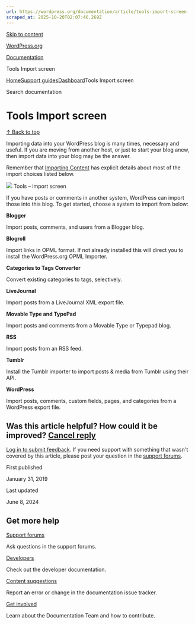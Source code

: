 ```yaml
---
url: https://wordpress.org/documentation/article/tools-import-screen
scraped_at: 2025-10-20T02:07:46.269Z
---
```


[Skip to content](https://wordpress.org/documentation/article/tools-import-screen/#wp--skip-link--target)

[WordPress.org](https://wordpress.org/)

[Documentation](https://wordpress.org/documentation)

Tools Import screen

[Home](https://wordpress.org/documentation)[Support guides](https://wordpress.org/documentation/support-guides/)[Dashboard](https://wordpress.org/documentation/category/dashboard/)Tools Import screen

Search documentation

# Tools Import screen

[↑ Back to top](https://wordpress.org/documentation/article/tools-import-screen/#wp--skip-link--target)

Importing data into your WordPress blog is many times, necessary and
useful. If you are moving from another host, or just to start your blog
anew, then import data into your blog may be the answer.

Remember that [Importing Content](https://wordpress.org/support/article/importing-content/) has explicit details about most of the import choices listed below.

[![](https://i0.wp.com/wordpress.org/documentation/files/2019/01/tools-import-screen.png?fit=776%2C488&ssl=1)](https://wordpress.org/support/?attachment_id=11154678) Tools – import screen

If you have posts or comments in another system, WordPress can import those into this blog. To get started, choose a system to import from below:

**Blogger**

Import posts, comments, and users from a Blogger blog.

**Blogroll**

Import links in OPML format. If not already installed this will direct you to install the WordPress.org OPML Importer.

**Categories to Tags Converter**

Convert existing categories to tags, selectively.

**LiveJournal**

Import posts from a LiveJournal XML export file.

**Movable Type and TypePad**

Import posts and comments from a Movable Type or Typepad blog.

**RSS**

Import posts from an RSS feed.

**Tumblr**

Install the Tumblr importer to import posts & media from Tumblr using their API.

**WordPress**

Import posts, comments, custom fields, pages, and categories from a WordPress export file.

## Was this article helpful? How could it be improved? [Cancel reply](https://wordpress.org/documentation/article/tools-import-screen/\#respond)

[Log in to submit feedback](https://login.wordpress.org/?redirect_to=https%3A%2F%2Fwordpress.org%2Fdocumentation%2Farticle%2Ftools-import-screen%2F&locale=en_US). If you need support with something that wasn't covered by this article, please post your question in the [support forums](https://wordpress.org/support/forums/).

First published

January 31, 2019

Last updated

June 8, 2024

## Get more help

[Support forums](https://wordpress.org/support/forums/)

Ask questions in the support forums.

[Developers](https://developer.wordpress.org/)

Check out the developer documentation.

[Content suggestions](https://github.com/WordPress/Documentation-Issue-Tracker/issues)

Report an error or change in the documentation issue tracker.

[Get involved](https://make.wordpress.org/docs/)

Learn about the Documentation Team and how to contribute.